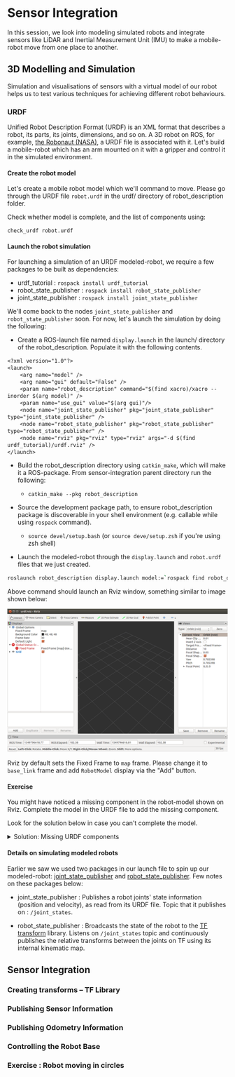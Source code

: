 # Sensor Integration

In this session, we look into modeling simulated robots and integrate
sensors like LiDAR and Inertial Measurement Unit (IMU) to make a mobile-robot
move from one place to another.

## 3D Modelling and Simulation

Simulation and visualisations of sensors with a virtual model of our robot helps
us to test various techniques for achieving different robot behaviours.

### URDF

Unified Robot Description Format (URDF) is an XML format that describes a robot,
its parts, its joints, dimensions, and so on. A 3D robot on
ROS, for example, [the Robonaut (NASA)](https://github.com/gkjohnson/nasa-urdf-robots),
a URDF file is associated with it. Let's build a mobile-robot which has an arm
mounted on it with a gripper and control it in the simulated environment.

#### Create the robot model

Let's create a mobile robot model which we'll command to move. Please go through
the URDF file `robot.urdf` in the urdf/ directory of robot_description folder.

Check whether model is complete, and the list of components using:
```
check_urdf robot.urdf
```

#### Launch the robot simulation

For launching a simulation of an URDF modeled-robot, we require a few
packages to be built as dependencies:

* urdf_tutorial : `rospack install urdf_tutorial`
* robot_state_publisher : `rospack install robot_state_publisher`
* joint_state_publisher : `rospack install joint_state_publisher`

We'll come back to the nodes `joint_state_publisher` and `robot_state_publisher`
soon. For now, let's launch the simulation by doing the following:

* Create a ROS-launch file named `display.launch` in the launch/ directory of the
robot_description. Populate it with the following contents.

```
<?xml version="1.0"?>
<launch>
	<arg name="model" />
	<arg name="gui" default="False" />
	<param name="robot_description" command="$(find xacro)/xacro --inorder $(arg model)" />
	<param name="use_gui" value="$(arg gui)"/>
	<node name="joint_state_publisher" pkg="joint_state_publisher" type="joint_state_publisher" />
	<node name="robot_state_publisher" pkg="robot_state_publisher" type="robot_state_publisher" />
	<node name="rviz" pkg="rviz" type="rviz" args="-d $(find urdf_tutorial)/urdf.rviz" />
</launch>
```

* Build the robot_description directory using `catkin_make`, which will make it
a ROS-package. From sensor-integration parent directory run the following:
    * `catkin_make --pkg robot_description`

* Source the development package path, to ensure robot_description package is
discoverable in your shell environment (e.g. callable while using `rospack` command).
    * `source devel/setup.bash` (or `source deve/setup.zsh` if you're using zsh shell)

* Launch the modeled-robot through the `display.launch` and `robot.urdf` files that we just created.
```bash
roslaunch robot_description display.launch model:=`rospack find robot_description`/urdf/robot.urdf use_gui:=true
```

Above command should launch an Rviz window, something similar to image shown below:

![rviz_window](./resources/images/rviz_launch.png)

Rviz by default sets the Fixed Frame to `map` frame. Please change it to
`base_link` frame and add `RobotModel` display via the "Add" button.


#### Exercise

You might have noticed a missing component in the robot-model shown on Rviz.
Complete the model in the URDF file to add the missing component.

Look for the solution below in case you can't complete the model.

<details>
<summary>Solution: Missing URDF components</summary>
<br>

A link for wheel-4.<br>
```
<!--<link name="wheel_4">-->
    <!--<visual>-->
        <!--<geometry>-->
            <!--<cylinder length="0.05" radius="0.05"/>-->
        <!--</geometry>-->
        <!--<origin rpy="0 1.5 0" xyz="-0.1 -0.1 0"/>-->
        <!--<material name="black"/>-->
    <!--</visual>-->
<!--</link>-->
```
<br><br>
A joint connecting wheel-4 to the robot's base-link.<br>
```
<!--<joint name="base_to_wheel4" type="fixed">-->
    <!--<parent link="base_link"/>-->
    <!--<child link="wheel_4"/>-->
    <!--<origin xyz="0 0 0"/>-->
<!--</joint>-->
```
</details>


#### Details on simulating modeled robots

Earlier we saw we used two packages in our launch file to spin up our modeled-robot:
[joint_state_publisher](http://wiki.ros.org/joint_state_publisher) and
[robot_state_publisher](http://wiki.ros.org/robot_state_publisher).
Few notes on these packages below:

* joint_state_publisher : Publishes a robot joints' state information (position
and velocity), as read from its URDF file. Topic that it publishes on : `/joint_states`.

* robot_state_publisher : Broadcasts the state of the robot to the
[TF transform](http://wiki.ros.org/tf2) library. Listens on `/joint_states` topic
and continuously publishes the relative transforms between the joints on TF using
its internal kinematic map.



## Sensor Integration

### Creating transforms – TF Library

### Publishing Sensor Information

### Publishing Odometry Information

### Controlling the Robot Base

### Exercise : Robot moving in circles
